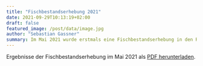 ```yaml
---
title: "Fischbestandserhebung 2021"
date: 2021-09-29T10:13:19+02:00
draft: false
featured_image: /post/data/image.jpg
author: "Sebastian Gassner"
summary: Im Mai 2021 wurde erstmals eine Fischbestandserhebung in den Raaber Bächen durchgefürht
---
```


Ergebnisse der Fischbestandserhebung im Mai 2021 als [PDF herunterladen](/post/data/Raaber_Baeche_Fischbestandserhebung_20210615.pdf).